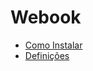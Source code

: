 # Webook
- [Como Instalar](/docs/how-to-install/how-to-install.md)
- [Definições](/docs/definitions/definitions.md)
